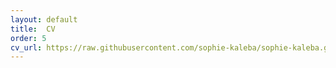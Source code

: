 ```yaml
---
layout: default
title:  CV
order: 5
cv_url: https://raw.githubusercontent.com/sophie-kaleba/sophie-kaleba.github.io/refs/heads/master/kaleba_resume_2025.pdf
---
```



